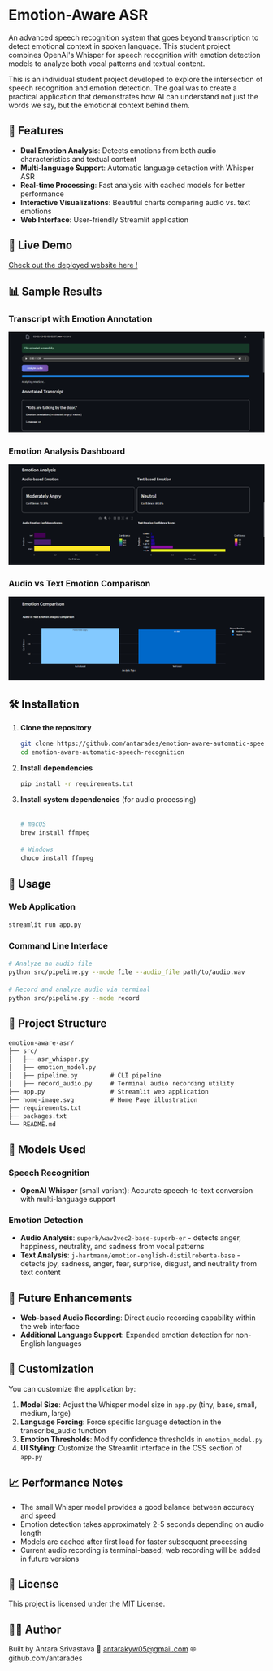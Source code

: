 # Emotion-Aware ASR

An advanced speech recognition system that goes beyond transcription to detect emotional context in spoken language. This student project combines OpenAI's Whisper for speech recognition with emotion detection models to analyze both vocal patterns and textual content.

This is an individual student project developed to explore the intersection of speech recognition and emotion detection. The goal was to create a practical application that demonstrates how AI can understand not just the words we say, but the emotional context behind them.

## 🌟 Features

- **Dual Emotion Analysis**: Detects emotions from both audio characteristics and textual content
- **Multi-language Support**: Automatic language detection with Whisper ASR
- **Real-time Processing**: Fast analysis with cached models for better performance
- **Interactive Visualizations**: Beautiful charts comparing audio vs. text emotions
- **Web Interface**: User-friendly Streamlit application

## 🚀 Live Demo

[Check out the deployed website here !](https://emotion-aware-automatic-speech-recognition.streamlit.app/)

## 📊 Sample Results

### Transcript with Emotion Annotation
![Transcript View](transcript.png)

### Emotion Analysis Dashboard
![Analysis View](analysis.png)

### Audio vs Text Emotion Comparison
![Comparison Chart](comparison.png)

## 🛠️ Installation

1. **Clone the repository**
   ```bash
   git clone https://github.com/antarades/emotion-aware-automatic-speech-recognition.git
   cd emotion-aware-automatic-speech-recognition
   ```

2. **Install dependencies**
   ```bash
   pip install -r requirements.txt
   ```

3. **Install system dependencies** (for audio processing)
   ```bash
   
   # macOS
   brew install ffmpeg
   
   # Windows 
   choco install ffmpeg
   ```

## 🎯 Usage

### Web Application
```bash
streamlit run app.py
```

### Command Line Interface
```bash
# Analyze an audio file
python src/pipeline.py --mode file --audio_file path/to/audio.wav

# Record and analyze audio via terminal
python src/pipeline.py --mode record
```

## 📁 Project Structure

```
emotion-aware-asr/
├── src/
│   ├── asr_whisper.py      
│   ├── emotion_model.py    
│   ├── pipeline.py         # CLI pipeline
│   ├── record_audio.py     # Terminal audio recording utility
├── app.py                  # Streamlit web application
├── home-image.svg          # Home Page illustration
├── requirements.txt
├── packages.txt     
└── README.md
```

## 🧠 Models Used

### Speech Recognition
- **OpenAI Whisper** (small variant): Accurate speech-to-text conversion with multi-language support

### Emotion Detection
- **Audio Analysis**: `superb/wav2vec2-base-superb-er` - detects anger, happiness, neutrality, and sadness from vocal patterns
- **Text Analysis**: `j-hartmann/emotion-english-distilroberta-base` - detects joy, sadness, anger, fear, surprise, disgust, and neutrality from text content

## 🔮 Future Enhancements

- **Web-based Audio Recording**: Direct audio recording capability within the web interface
- **Additional Language Support**: Expanded emotion detection for non-English languages

## 🎨 Customization

You can customize the application by:

1. **Model Size**: Adjust the Whisper model size in `app.py` (tiny, base, small, medium, large)
2. **Language Forcing**: Force specific language detection in the transcribe_audio function
3. **Emotion Thresholds**: Modify confidence thresholds in `emotion_model.py`
4. **UI Styling**: Customize the Streamlit interface in the CSS section of `app.py`

## 📈 Performance Notes

- The small Whisper model provides a good balance between accuracy and speed
- Emotion detection takes approximately 2-5 seconds depending on audio length
- Models are cached after first load for faster subsequent processing
- Current audio recording is terminal-based; web recording will be added in future versions

## 📄 License

This project is licensed under the MIT License.

## 🙋‍♀️ Author

Built by Antara Srivastava
📧 antarakyw05@gmail.com
🌐 github.com/antarades

